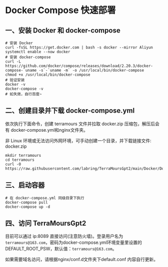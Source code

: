 # Docker Compose 快速部署
## 一、安装 Docker 和 docker-compose

```
# 安装 Docker
curl -fsSL https://get.docker.com | bash -s docker --mirror Aliyun
systemctl enable --now docker
# 安装 docker-compose
curl -L https://github.com/docker/compose/releases/download/2.20.3/docker-compose-`uname -s`-`uname -m` -o /usr/local/bin/docker-compose
chmod +x /usr/local/bin/docker-compose
# 验证安装
docker -v
docker-compose -v
# 如失效，自行百度~
```

## 二、创建目录并下载 docker-compose.yml
依次执行下面命令，创建 terramours 文件并拉取 docker.zip 压缩包，解压后会有 docker-compose.yml和nginx文件夹。

非 Linux 环境或无法访问外网环境，可手动创建一个目录，并下载链接文件: docker.zip


```
mkdir terramours
cd terramours
curl -O https://raw.githubusercontent.com/labring/TerraMoursGpt2/main/Docker/Docker.zip
```
## 三、启动容器

```
# 在 docker-compose.yml 同级目录下执行
docker-compose pull
docker-compose up -d
```
## 四、访问 TerraMoursGpt2
目前可以通过 ip:8089 直接访问(注意防火墙)。登录用户名为` terramours@163.com`，密码为docker-compose.yml环境变量里设置的 DEFAULT_ROOT_PSW，默认值：`terramours@163.com`。

如果需要域名访问，请根据nginx/conf.d文件夹下default.conf 内容自行更新。
